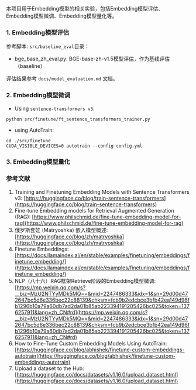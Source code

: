 本项目用于Embedding模型的相关实验，包括Embedding模型评估、Embedding模型微调、Embedding模型量化等。

### 1. Embedding模型评估

参考脚本: `src/baseline_eval`目录：

- bge_base_zh_eval.py: BGE-base-zh-v1.5模型评估，作为基线评估（baseline）

评估结果参考 `docs/model_evaluation.md` 文档。


### 2. Embedding模型微调

- Using `sentence-transformers v3`:

```commandline
python src/finetune/ft_sentence_transformers_trainer.py
```

- using AutoTrain:

```commandline
cd ./src/finetune
CUDA_VISIBLE_DEVICES=0 autotrain --config config.yml
```

### 3. Embedding模型量化

### 参考文献

1. Training and Finetuning Embedding Models with Sentence Transformers v3: [https://huggingface.co/blog/train-sentence-transformers](https://huggingface.co/blog/train-sentence-transformers)
2. Fine-tune Embedding models for Retrieval Augmented Generation (RAG): [https://www.philschmid.de/fine-tune-embedding-model-for-rag](https://www.philschmid.de/fine-tune-embedding-model-for-rag)
3. 俄罗斯套娃 (Matryoshka) 嵌入模型概述: [https://huggingface.co/blog/zh/matryoshka](https://huggingface.co/blog/zh/matryoshka)
4. Finetune Embeddings: [https://docs.llamaindex.ai/en/stable/examples/finetuning/embeddings/finetune_embedding/](https://docs.llamaindex.ai/en/stable/examples/finetuning/embeddings/finetune_embedding/)
5. NLP（八十六）RAG框架Retrieve阶段的Embedding模型微调: [https://mp.weixin.qq.com/s?__biz=MzU2NTYyMDk5MQ==&mid=2247486333&idx=1&sn=29d00d472647bc5d6e336bec22c88139&chksm=fcb9b2edcbce3bfb42ea149d96fb1296b10a79a60db7ad2da01b85ab223394191205426bc025&token=1376257911&lang=zh_CN#rd](https://mp.weixin.qq.com/s?__biz=MzU2NTYyMDk5MQ==&mid=2247486333&idx=1&sn=29d00d472647bc5d6e336bec22c88139&chksm=fcb9b2edcbce3bfb42ea149d96fb1296b10a79a60db7ad2da01b85ab223394191205426bc025&token=1376257911&lang=zh_CN#rd)
6. How to Fine-Tune Custom Embedding Models Using AutoTrain: [https://huggingface.co/blog/abhishek/finetune-custom-embeddings-autotrain](https://huggingface.co/blog/abhishek/finetune-custom-embeddings-autotrain)
7. Upload a dataset to the Hub: [https://huggingface.co/docs/datasets/v1.16.0/upload_dataset.html](https://huggingface.co/docs/datasets/v1.16.0/upload_dataset.html)
